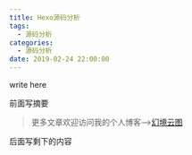 ```yaml
---
title: Hexo源码分析
tags:
  - 源码分析
categories:
  - 源码分析
date: 2019-02-24 22:00:00
---
```


write here

前面写摘要

<!--more-->

> 更多文章欢迎访问我的个人博客-->[幻境云图](https://www.lixueduan.com/)

后面写剩下的内容